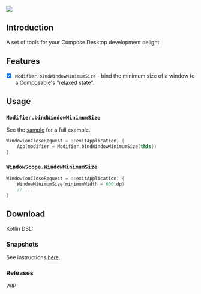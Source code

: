[![](https://jitpack.io/v/alexfacciorusso/compose-desktop-toolbox.svg)](https://jitpack.io/#alexfacciorusso/compose-desktop-toolbox)

## Introduction

A set of tools for your Compose Desktop development delight.

## Features

- [x] `Modifier.bindWindowMinimumSize` - bind the minimum size of a window to a Composable's "relaxed state".

## Usage

### `Modifier.bindWindowMinimumSize`

See the [sample](sample/src/main/kotlin/Main.kt) for a full example.

```kotlin
Window(onCloseRequest = ::exitApplication) {
    App(modifier = Modifier.bindWindowMinimumSize(this))
}
```

### `WindowScope.WindowMinimumSize`

```kotlin
Window(onCloseRequest = ::exitApplication) {
    WindowMinimumSize(minimumWidth = 600.dp)
    // ...
}
```

## Download

Kotlin DSL:

### Snapshots

See instructions [here](https://jitpack.io/#alexfacciorusso/compose-desktop-toolbox/main-SNAPSHOT).

### Releases

WIP

<!--
```kotlin
repositories {
    mavenCentral()
}

dependencies {
    implementation("com.alexfacciorusso:compose-desktop-toolbox:0.1.0")
}
```
-->
